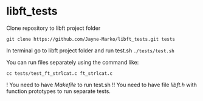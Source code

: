 # libft_tests

Clone repository to libft project folder

`git clone https://github.com/Jayne-Marko/libft_tests.git tests`

In terminal go to libft project folder and run test.sh
`./tests/test.sh`

You can run files separately using the command like:

`cc tests/test_ft_strlcat.c ft_strlcat.c`

! You need to have *Makefile* to run test.sh
!! You need to have file *libft.h* with function prototypes to run separate tests.
